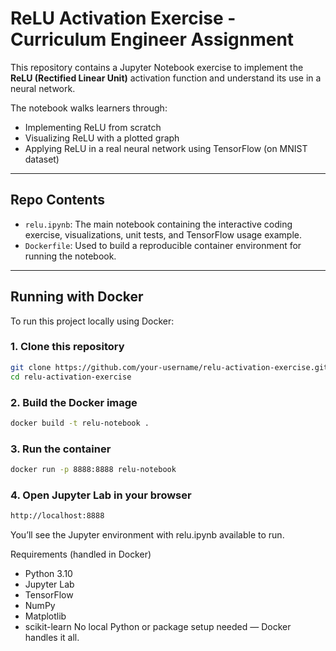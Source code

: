 # ReLU Activation Exercise - Curriculum Engineer Assignment

This repository contains a Jupyter Notebook exercise to implement the **ReLU (Rectified Linear Unit)** activation function and understand its use in a neural network.

The notebook walks learners through:
- Implementing ReLU from scratch
- Visualizing ReLU with a plotted graph
- Applying ReLU in a real neural network using TensorFlow (on MNIST dataset)

---

## Repo Contents

- `relu.ipynb`: The main notebook containing the interactive coding exercise, visualizations, unit tests, and TensorFlow usage example.
- `Dockerfile`: Used to build a reproducible container environment for running the notebook.

---

## Running with Docker

To run this project locally using Docker:

### 1. **Clone this repository**
```bash
git clone https://github.com/your-username/relu-activation-exercise.git
cd relu-activation-exercise
```

### 2. **Build the Docker image**
```bash
docker build -t relu-notebook .
```

### 3. Run the container
```bash
docker run -p 8888:8888 relu-notebook
```

### 4. Open Jupyter Lab in your browser
```bash
http://localhost:8888
```

You’ll see the Jupyter environment with relu.ipynb available to run.

Requirements (handled in Docker)
- Python 3.10
- Jupyter Lab
- TensorFlow
- NumPy
- Matplotlib
- scikit-learn
No local Python or package setup needed — Docker handles it all.

